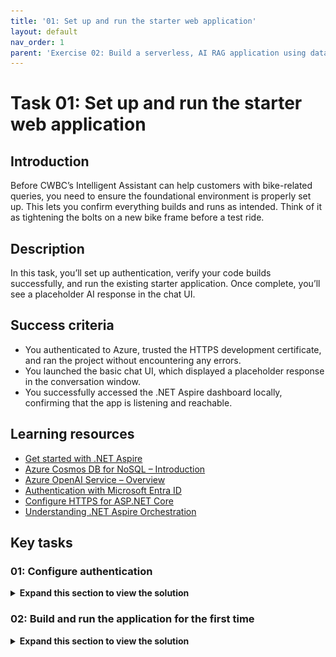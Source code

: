 ```yaml
---
title: '01: Set up and run the starter web application'
layout: default
nav_order: 1
parent: 'Exercise 02: Build a serverless, AI RAG application using data from Azure Cosmos DB'
---
```


# Task 01: Set up and run the starter web application

## Introduction
Before CWBC’s Intelligent Assistant can help customers with bike-related queries, you need to ensure the foundational environment is properly set up. This lets you confirm everything builds and runs as intended. Think of it as tightening the bolts on a new bike frame before a test ride.

## Description
In this task, you’ll set up authentication, verify your code builds successfully, and run the existing starter application. Once complete, you’ll see a placeholder AI response in the chat UI.

## Success criteria
- You authenticated to Azure, trusted the HTTPS development certificate, and ran the project without encountering any errors.
- You launched the basic chat UI, which displayed a placeholder response in the conversation window.
- You successfully accessed the .NET Aspire dashboard locally, confirming that the app is listening and reachable.


## Learning resources
- [Get started with .NET Aspire](https://devblogs.microsoft.com/dotnet/introducing-dotnet-aspire)  
- [Azure Cosmos DB for NoSQL – Introduction](https://learn.microsoft.com/en-us/azure/cosmos-db/nosql/introduction)  
- [Azure OpenAI Service – Overview](https://learn.microsoft.com/en-us/azure/ai-services/openai/overview)  
- [Authentication with Microsoft Entra ID](https://learn.microsoft.com/en-us/azure/active-directory/develop/authentication-scenarios)  
- [Configure HTTPS for ASP.NET Core](https://learn.microsoft.com/en-us/aspnet/core/security/enforcing-ssl)  
- [Understanding .NET Aspire Orchestration](https://devblogs.microsoft.com/dotnet/introducing-dotnet-aspire-for-ai-cloud-native-apps)  

## Key tasks


### 01: Configure authentication

<details markdown="block"> 
  <summary><strong>Expand this section to view the solution</strong></summary> 

CWBC values a secure-by-design approach—especially as the Intelligent Assistant will store private user data, product catalogs, and ride recommendations in Azure Cosmos DB. Proper authentication ensures only authorized personnel and processes can access these resources.

<!-- 1. @lab.Activity(Automated3) -->

1. On your Windows task bar, select **Terminal**.

1. Change the current working directory to where the application repository was cloned.

    ```
    cd C:\Users\Admin\Repos\cosmosdb-nosql-copilot
    ```

    {: .highlight }
    > Using the **Copy** option and selecting **Ctrl+V** to paste into the VM will be faster than using **Text** for Type Text. This will be more useful later on with long blocks of code.

1. Open the project in Visual Studio Code with the following command.

    ```
    code .
    ```

1. Within Visual Studio Code, open a new terminal by selecting **Terminal** on the top toolbar, then selecting **New Terminal**. Alternatively, select **Ctrl+Shift+**.



### Sign in to Azure

To access the Azure resources, you need to be authenticated from the terminal in Visual Studio Code. This application uses authentication with [Microsoft Entra ID](https://learn.microsoft.com/entra/identity/). Role assignments have already been created for your user during resource deployment. 

<!-- If you're already signed in with the user credentials you used for deployment, skip to [Build and run the application for the first time.](#build-and-run-the-application-for-the-first-time) -->

1. Sign in to the Azure CLI by entering the following command in the terminal window inside of Visual Studio Code.

    ```
    az login
    ```

1. Select **Work or school account**, then select **Continue**.

    {: .warning }
    > The sign in window may open behind Visual Studio Code.

1. Sign in with your credentials.

1. Select **No, sign in to this app only**, when prompted.

    ![r6n40tu8.jpg](../../media/r6n40tu8.jpg)

1. In the Visual Studio Code Terminal, enter **1** to select your subscription and tenant.

---

### Grant Azure permissions to your account

Before you can run the applications locally within the security context of your Azure user you need to ensure it has permissions to the data in Azure Cosmos DB account and the endpoints of Azure Open AI account.  

1. Within Visual Studio Code terminal and change the current working directory to the scripts folder of this application.

    ```
    cd ~/Repos/cosmosdb-nosql-copilot/infra/scripts
    ```

1. Open Microsoft Edge, go to [Azure portal](https://portal.azure.com), then sign in with your credentials:

    | Item | Value |
    |:--------|:--------|
    | Username   | Azure user name   |
    | Password  | Azure password   |

1. Expand the service menu on the left, then select **Resource Groups**.

    ![rc1npqa6.jpg](../../media/rc1npqa6.jpg)

1. Select **cosmosdb-nosql-copilot**.

    ![36nxa5yl.jpg](../../media/36nxa5yl.jpg)

1. On the resource group page, verify all the deployments have **Succeeded** under the **Deployments** property before proceeding forward.

    ![hp4t1wqe.jpg](../../media/hp4t1wqe.jpg)

    {: .warning }
    > If it's still deploying, wait until it's complete.

1. Close the browser window.

1. Go to your Visual Studio Code terminal, then run the **azd-role-assignments.sh** script to grant permissions to your Azure user account.

    ```
    ./azd-role-assignments.sh
    ```

    {: .note }
    > You can open the file in Visual Studio Code to see how this was written.
</details>


### 02: Build and run the application for the first time

<details markdown="block"> 
  <summary><strong>Expand this section to view the solution</strong></summary> 

CWBC wants to verify the project scaffolding is sound before introducing the real AI features.
Now that authentication is in place, you can run the initial version of the Intelligent Assistant to confirm everything compiles and the UI functions. 

1. In the same terminal, change directories to **src/cosmos-copilot.AppHost**. 

    ```
    cd ~/Repos/cosmosdb-nosql-copilot/src/cosmos-copilot.AppHost
    ```

    {: . important }
    > The **AppHost** is the entry point for all .NET Aspire projects and it acts as an orchestrator for all the dependent projects and services in your application.

1. Before you run the application locally, you need to trust the https developer certificate that .NET will generate.

    ```
    dotnet dev-certs https --clean
    dotnet dev-certs https --trust
    ```

1. In the **Security Warning** dialog to install certificate, select **Yes**.

    ![29hjf6lz.jpg](../../media/29hjf6lz.jpg)

1. At this point, your app has enough information to run but not enough to generate a real response from an LLM. Run the application to make sure your code doesn't have any omissions or errors.

    ```
    dotnet workload restore
    dotnet run
    ```

    {: .note }
    > You may see some warnings in the terminal which are safe to ignore.

1. To test your application, launch the .NET Aspire dashboard by selecting **Ctrl+click** on the URL on the **Login to the dashboard** line.

    ![qzzrpnbe.jpg](../../media/qzzrpnbe.jpg)

    {: .note }
    > This will automatically open the .NET Aspire dashboard in a web browser.
    >
    > The .NET Aspire dashboard has pages to manage all project resources, view console output, structured logs, traces for each request, and metrics emitted by various libraries. 

    {: .warning }
    > If you get a "Your connection isn't private" message on the web browser, close all browser windows, then select **Ctrl+click** on the dashboard URL again.

1. On the dashboard, launch your chat application by selecting the **http://localhost:8100** endpoint.

    ![264e3coh.jpg](../../media/264e3coh.jpg)

1. Select **Create new chat** on the left side.

    ![qwjz84fp.jpg](../../media/qwjz84fp.jpg)

1. Enter **What are the most expensive bikes?**, then select the send button.

    ![dqyeh9f4.jpg](../../media/dqyeh9f4.jpg)

    {: .note }
    > The AI assistant will respond with **"Place holder response"** and a token value of zero. Tokens will be explained in a later exercise.

    ![d92qn2mh.jpg](../../media/d92qn2mh.jpg)

1. Close the browser window.

1. In the Visual Studio Code terminal, select **Ctrl+C** to shut down the application. Leave the terminal open.

{: .note }
> Every time you run the application locally, do it from the **src/cosmos-copilot.AppHost** directory you are already in. All updates to the application will be to files in the **src/cosmos-copilot.WebApp** directory and its folders.
---
**Congratulations!** You've successfully completed this task.
</details>


